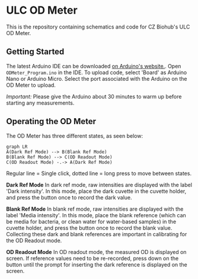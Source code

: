 # ULC OD Meter

 This is the repository containing schematics and code for CZ Biohub's ULC OD Meter. 


## Getting Started
The latest Arduino IDE can be downloaded [on Arduino's website.](https://www.arduino.cc/en/software). Open `ODMeter_Program.ino` in the IDE. To upload code, select 'Board' as Arduino Nano or Arduino Micro. Select the port associated with the Arduino on the OD Meter to upload. 

*Important:* Please give the Arduino about 30 minutes to warm up before starting any measurements.

## Operating the OD Meter
The OD Meter has three different states, as seen below:
```mermaid
graph LR
A(Dark Ref Mode) --> B(Blank Ref Mode)
B(Blank Ref Mode) --> C(OD Readout Mode)
C(OD Readout Mode) -.-> A(Dark Ref Mode)
```

Regular line = Single click, dotted line = long press to move between states.


**Dark Ref Mode**
In dark ref mode, raw intensities are displayed with the label 'Dark intensity'. In this mode, place the dark cuvette in the cuvette holder, and press the button once to record the dark value.

**Blank Ref Mode**
In blank ref mode, raw intensities are displayed with the label 'Media intensity'. In this mode, place the blank reference (which can be media for bacteria, or clean water for water-based samples) in the cuvette holder, and press the button once to record the blank value. Collecting these dark and blank references are important in calibrating for the OD Readout mode.

**OD Readout Mode**
In OD readout mode, the measured OD is displayed on screen. If reference values need to be re-recorded, press down on the button until the prompt for inserting the dark reference is displayed on the screen.